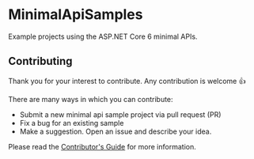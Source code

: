 # MinimalApiSamples
Example projects using the ASP.NET Core 6 minimal APIs.

## Contributing
Thank you for your interest to contribute. Any contribution is welcome 👍

There are many ways in which you can contribute:
* Submit a new minimal api sample project via pull request (PR)
* Fix a bug for an existing sample
* Make a suggestion. Open an issue and describe your idea.

Please read the [Contributor's Guide](CONTRIBUTING.md) for more information.
